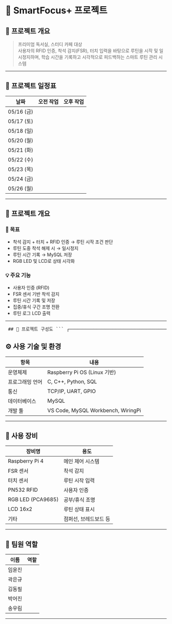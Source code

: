 # 📘 SmartFocus+ 프로젝트

## 📝 프로젝트 개요
> 프리미엄 독서실, 스터디 카페 대상  
> 사용자의 RFID 인증, 착석 감지(FSR), 터치 입력을 바탕으로 루틴을 시작 및 일시정지하며, 학습 시간을 기록하고 시각적으로 피드백하는 스마트 루틴 관리 시스템

---

## 📅 프로젝트 일정표

| 날짜 | 오전 작업 | 오후 작업 |
|------|-----------|-----------|
| 05/16 (금) | | |
| 05/17 (토) | | |
| 05/18 (일) | | |
| 05/20 (월) | | |
| 05/21 (화) | | |
| 05/22 (수) | | |
| 05/23 (목) | | |
| 05/24 (금) | | |
| 05/26 (월) | | |

---

## 📌 프로젝트 개요

### 🎯 목표
- 착석 감지 + 터치 + RFID 인증 → 루틴 시작 조건 판단
- 루틴 도중 착석 해제 시 → 일시정지
- 루틴 시간 기록 → MySQL 저장
- RGB LED 및 LCD로 상태 시각화

### 💡 주요 기능
- 사용자 인증 (RFID)
- FSR 센서 기반 착석 감지
- 루틴 시간 기록 및 저장
- 집중/휴식 구간 조명 전환
- 루틴 로그 LCD 출력

---

<pre> ## 🧩 프로젝트 구성도 ``` ┌────────────────────────────────────────┐ │ 사용자 │ │ ┌────────────┐ ┌────────────┐ │ │ │ RFID 인증 │ │ 터치 센서 │ │ │ └────────────┘ └────────────┘ │ │ │ │ │ │ ▼ ▼ │ │ 인증 성공 루틴 시작 요청 │ │ │ │ │ │ └──────┬────────┘ │ │ ▼ │ │ ┌─────────────┐ │ │ │ FSR 센서 │ ← 착석 감지 │ │ └─────────────┘ │ └────────────────────────────────────────┘ │ ▼ ┌──────────────────────────┐ │ Raspberry Pi 메인 제어부 │ └──────────────────────────┘ │ ┌───────────┼──────────────┐ ▼ ▼ ┌────────────┐ ┌────────────────┐ │ RGB LED │ │ LCD 16x2 │ │ (공부/휴식 │ │ 루틴 상태 출력 │ │ 조명 표시)│ └────────────────┘ └────────────┘ │ ▼ ┌────────────────────────┐ │ MySQL Database │ │ - 루틴 시간 저장 │ │ - 사용자 ID 기반 기록 │ └────────────────────────┘ ``` </pre>


## ⚙️ 사용 기술 및 환경

| 항목 | 내용 |
|------|------|
| 운영체제 | Raspberry Pi OS (Linux 기반) |
| 프로그래밍 언어 | C, C++, Python, SQL |
| 통신 | TCP/IP, UART, GPIO |
| 데이터베이스 | MySQL |
| 개발 툴 | VS Code, MySQL Workbench, WiringPi |

---

## 🧪 사용 장비

| 장비명 | 용도 |
|--------|------|
| Raspberry Pi 4 | 메인 제어 시스템 |
| FSR 센서 | 착석 감지 |
| 터치 센서 | 루틴 시작 입력 |
| PN532 RFID | 사용자 인증 |
| RGB LED (PCA9685) | 공부/휴식 조명 |
| LCD 16x2 | 루틴 상태 표시 |
| 기타 | 점퍼선, 브레드보드 등 |

---

## 👥 팀원 역할

| 이름 | 역할 |
|------|------|
| 임윤진 | |
| 곽은규 | |
| 김동필 | |
| 박어진 | |
| 송우림 | |

---

